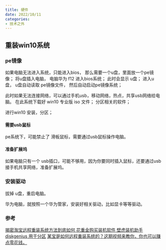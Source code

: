 ```yaml
---
title: 硬件
date: 2022/10/11
categories: 
- 技术之外
---
```


## 重装win10系统
### pe镜像
如果电脑无法进入系统，只能进入bios，
那么需要一个u盘，里面放一个pe镜像；
将u盘插入电脑，
电脑华为 f12 进入bios系统；
此时会显示 u盘；
进入u盘，
u盘自动读取 pe镜像文件，
然后自动启动pe镜像系统；

此时如果无法连接网络，可以通过手机usb，移动网络，热点，共享usb网络给电脑。
在此系统下载好 win10 专业版 iso 文件；
分区相关的软件；

进行win10 安装，分区；

#### 需要usb鼠标
pe系统下，可能禁止了 滑板鼠标，需要通过usb鼠标操作电脑。

#### 准备扩展坞
如果电脑只有一个 usb插口，可能不够用，因为你要同时插入鼠标，还要通过usb接手机共享网络，准备扩展坞。

### 安装驱动
拔掉 u盘，重启电脑。

华为电脑，就按照一个华为管家，安装好相关驱动，比如显卡等等驱动。

### 参考
 [揭密淘宝远程重装系统方法到底如何 花重金购买装机软件 壁虎装机助手](https://www.bilibili.com/video/av502889570/?vd_source=49cfdfde4ef881bfb8dd4fd5921f4b42)
 [diskgenius 用于分区](https://www.diskgenius.cn/)
 [某宝是如何远程重装系统的？这期视频来教你，你也可以赚点零花钱。](https://www.bilibili.com/video/BV1iF411t7g9/?spm_id_from=autoNext&vd_source=49cfdfde4ef881bfb8dd4fd5921f4b42)